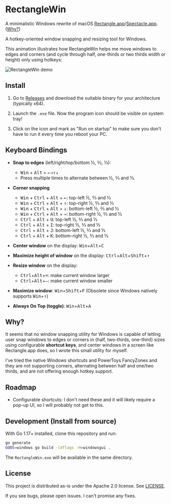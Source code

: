 # RectangleWin

A minimalistic Windows rewrite of macOS
[Rectangle.app](https://rectangleapp.com)/[Spectacle.app](https://www.spectacleapp.com/).
([Why?](#why))

A hotkey-oriented window snapping and resizing tool for Windows.

This animation illustrates how RectangleWin helps me move windows to edges
and corners (and cycle through half, one-thirds or two thirds width or height)
only using hotkeys:

![RectangleWin demo](./assets/RectangleWin-demo.gif)

## Install

1. Go to [Releases](https://github.com/ahmetb/RectangleWin/releases) and
   download the suitable binary for your architecture (typically x64).

2. Launch the `.exe` file. Now the program icon should be visible on system
   tray!

3. Click on the icon and mark as "Run on startup" to make sure you don't have
   to run it every time you reboot your PC.

## Keyboard Bindings

- **Snap to edges** (left/right/top/bottom ½, ⅔, ⅓):
  - <kbd>Win</kbd> + <kbd>Alt</kbd> + <kbd>&larr;</kbd><kbd>&rarr;</kbd><kbd>&uarr;</kbd><kbd>&darr;</kbd>
  - Press multiple times to alternate between ½, ⅔ and ⅓.

- **Corner snapping**
  - <kbd>Win</kbd> + <kbd>Ctrl</kbd> + <kbd>Alt</kbd> + <kbd>&larr;</kbd>: top-left ½, ⅔ and ⅓
  - <kbd>Win</kbd> + <kbd>Ctrl</kbd> + <kbd>Alt</kbd> + <kbd>&uarr;</kbd>: top-right ½, ⅔ and ⅓
  - <kbd>Win</kbd> + <kbd>Ctrl</kbd> + <kbd>Alt</kbd> + <kbd>&darr;</kbd>: bottom-left ½, ⅔ and ⅓
  - <kbd>Win</kbd> + <kbd>Ctrl</kbd> + <kbd>Alt</kbd> + <kbd>&rarr;</kbd>: bottom-right ½, ⅔ and ⅓
  - <kbd>Ctrl</kbd> + <kbd>Alt</kbd> + <kbd>U</kbd>: top-left ½, ⅔ and ⅓
  - <kbd>Ctrl</kbd> + <kbd>Alt</kbd> + <kbd>I</kbd>: top-right ½, ⅔ and ⅓
  - <kbd>Ctrl</kbd> + <kbd>Alt</kbd> + <kbd>J</kbd>: bottom-left ½, ⅔ and ⅓
  - <kbd>Ctrl</kbd> + <kbd>Alt</kbd> + <kbd>K</kbd>: bottom-right ½, ⅔ and ⅓

- **Center window** on the display: <kbd>Win</kbd>+<kbd>Alt</kbd>+<kbd>C</kbd>

- **Maximize height of  window** on the display: <kbd>Ctrl</kbd>+<kbd>Alt</kbd>+<kbd>Shift</kbd>+<kbd>&uarr;</kbd>

- **Resize window** on the display:
  - <kbd>Ctrl</kbd>+<kbd>Alt</kbd>+<kbd>&#61;</kbd>: make current window larger
  - <kbd>Ctrl</kbd>+<kbd>Alt</kbd>+<kbd>&#8212;</kbd>: make current window smaller

- **Maximize window**: <kbd>Win</kbd>+<kbd>Shift</kbd>+<kbd>F</kbd>
  (Obsolete since Windows natively supports <kbd>Win</kbd>+<kbd>&uarr;</kbd>)

- **Always On Top (toggle)**: <kbd>Win</kbd>+<kbd>Alt</kbd>+<kbd>A</kbd>

## Why?

It seems that no window snapping utility for Windows is capable of letting
user snap windows to edges or corners in {half, two-thirds, one-third} sizes
using configurable **shortcut keys**, and center windows in a screen like
Rectangle.app does, so I wrote this small utility for myself.

I've tried the native Windows shortcuts and PowerToys FancyZones and they
are not supporting corners, alternating between half and one/two thirds, and
are not offering enough hotkey support.

## Roadmap

- Configurable shortcuts: I don't need these and it will likely require a pop-up
  UI, so I will probably not get to this.

## Development (Install from source)

With Go 1.17+ installed, clone this repository and run:

```sh
go generate
GOOS=windows go build -ldflags -H=windowsgui .
```

The `RectangleWin.exe` will be available in the same directory.

## License

This project is distributed as-is under the Apache 2.0 license.
See [LICENSE](./LICENSE).

If you see bugs, please open issues. I can't promise any fixes.
